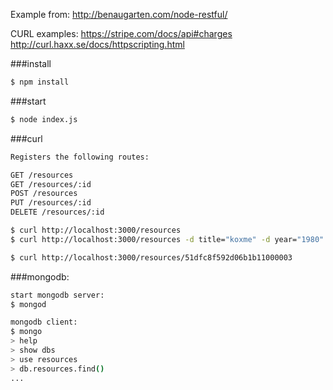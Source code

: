 Example from:
http://benaugarten.com/node-restful/

CURL examples:
https://stripe.com/docs/api#charges \
http://curl.haxx.se/docs/httpscripting.html

###install
```bash
$ npm install
```
###start
```bash
$ node index.js
```
###curl
```bash
Registers the following routes:

GET /resources
GET /resources/:id
POST /resources
PUT /resources/:id
DELETE /resources/:id
```
```bash
$ curl http://localhost:3000/resources
$ curl http://localhost:3000/resources -d title="koxme" -d year="1980"

$ curl http://localhost:3000/resources/51dfc8f592d06b1b11000003
```
###mongodb:
```bash
start mongodb server:
$ mongod

mongodb client:
$ mongo
> help
> show dbs
> use resources
> db.resources.find()
...
```
